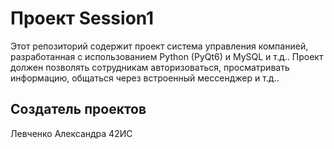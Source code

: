 <!DOCTYPE html>
<html lang="en">
<head>
    <meta charset="UTF-8">
    <meta name="viewport" content="width=device-width, initial-scale=1.0">
</head>
<body>

<h1>Проект Session1</h1>

<p>Этот репозиторий содержит проект система управления компанией, разработанная с использованием Python (PyQt6) и MySQL и т.д.. Проект должен позволять сотрудникам авторизоваться, просматривать информацию, общаться через встроенный мессенджер и т.д..</p>

<h2>Создатель проектов</h2>
<p>Левченко Александра 42ИС</p>

</body>
</html>
